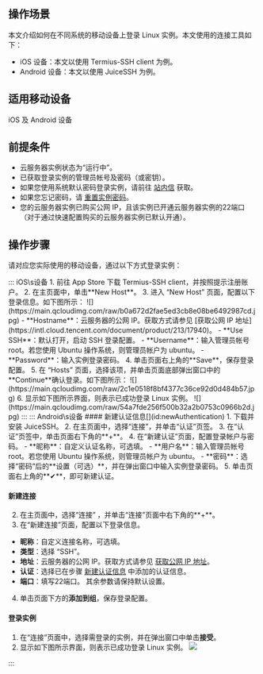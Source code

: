 ## 操作场景
本文介绍如何在不同系统的移动设备上登录 Linux 实例。本文使用的连接工具如下：
 - iOS 设备：本文以使用 Termius-SSH client 为例。
 - Android 设备：本文以使用 JuiceSSH 为例。

## 适用移动设备
iOS 及 Android 设备

## 前提条件
- 云服务器实例状态为“运行中”。
- 已获取登录实例的管理员帐号及密码（或密钥）。
 - 如果您使用系统默认密码登录实例，请前往 [站内信](https://console.cloud.tencent.com/message) 获取。
 - 如果您忘记密码，请 [重置实例密码](https://intl.cloud.tencent.com/document/product/213/16566)。
- 您的云服务器实例已购买公网 IP，且该实例已开通云服务器实例的22端口（对于通过快速配置购买的云服务器实例已默认开通）。

## 操作步骤
请对应您实际使用的移动设备，通过以下方式登录实例：

<dx-tabs>
::: iOS\s设备
1. 前往 App Store 下载 Termius-SSH client，并按照提示注册账户。
2. 在主页面中，单击**New Host**。
3. 进入 “New Host” 页面，配置以下登录信息。如下图所示：
![](https://main.qcloudimg.com/raw/b0a672d2fae5ed3cb8e08be6492987cd.jpg)
 - **Hostname**：云服务器的公网 IP。获取方式请参见 [获取公网 IP 地址](https://intl.cloud.tencent.com/document/product/213/17940)。
 - **Use SSH**：默认打开，启动 SSH 登录配置。
 - **Username**：输入管理员帐号 root。若您使用 Ubuntu 操作系统，则管理员帐户为 ubuntu。
 - **Password**：输入实例登录密码。
4. 单击页面右上角的**Save**，保存登录配置。
5. 在 “Hosts” 页面，选择该项，并单击页面底部弹出窗口中的**Continue**确认登录。如下图所示：
![](https://main.qcloudimg.com/raw/2c1e0518f8bf4377c36ce92d0d484b57.jpg)
6. 显示如下图所示界面，则表示已成功登录 Linux 实例。
![](https://main.qcloudimg.com/raw/54a7fde256f500b32a2b0753c0966b2d.jpg)
:::
::: Android\s设备
#### 新建认证信息[](id:newAuthentication)
1. 下载并安装 JuiceSSH。
2. 在主页面中，选择“连接”，并单击“认证”页签。
3. 在“认证”页签中，单击页面右下角的**+**。
4. 在“新建认证”页面，配置登录帐户与密码。
 - **昵称**：自定义认证名称，可选填。
 - **用户名**：输入管理员帐号 root。若您使用 Ubuntu 操作系统，则管理员帐户为 ubuntu。
 - **密码**：选择“密码”后的**设置（可选）**，并在弹出窗口中输入实例登录密码。
5. 单击页面右上角的**✔**，即可新建认证。

#### 新建连接
2. 在主页面中，选择“连接” ，并单击“连接”页面中右下角的**+**。
3. 在“新建连接”页面，配置以下登录信息。
 - **昵称**：自定义连接名称，可选填。
 - **类型**：选择 “SSH”。
 - **地址**：云服务器的公网 IP。获取方式请参见 [获取公网 IP 地址](https://intl.cloud.tencent.com/document/product/213/17940)。
 - **认证**：选择已在步骤 [新建认证信息](#newAuthentication) 中添加的认证信息。
 - **端口**：填写22端口。
 其余参数请保持默认设置。
4. 单击页面下方的**添加到组**，保存登录配置。

#### 登录实例
1. 在“连接”页面中，选择需登录的实例，并在弹出窗口中单击**接受**。
2.  显示如下图所示界面，则表示已成功登录 Linux 实例。
  ![](https://main.qcloudimg.com/raw/a07b70fa518c0d474073515147487264.jpg)

:::
</dx-tabs>

